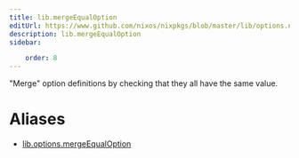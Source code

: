 ```yaml
---
title: lib.mergeEqualOption
editUrl: https://www.github.com/nixos/nixpkgs/blob/master/lib/options.nix#L256C22
description: lib.mergeEqualOption
sidebar:

    order: 8
---
```


"Merge" option definitions by checking that they all have the same value.


# Aliases

- [lib.options.mergeEqualOption](/reference/liboptions.mergeEqualOption)



